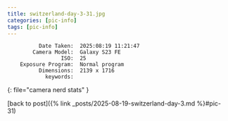 ```yaml
---
title: switzerland-day-3-31.jpg
categories: [pic-info]
tags: [pic-info]
---
```


```text
          Date Taken:  2025:08:19 11:21:47
        Camera Model:  Galaxy S23 FE
                 ISO:  25
    Exposure Program:  Normal program
          Dimensions:  2139 x 1716
            keywords:  
```
{: file="camera nerd stats" }

[back to post]({% link _posts/2025-08-19-switzerland-day-3.md %}#pic-31)